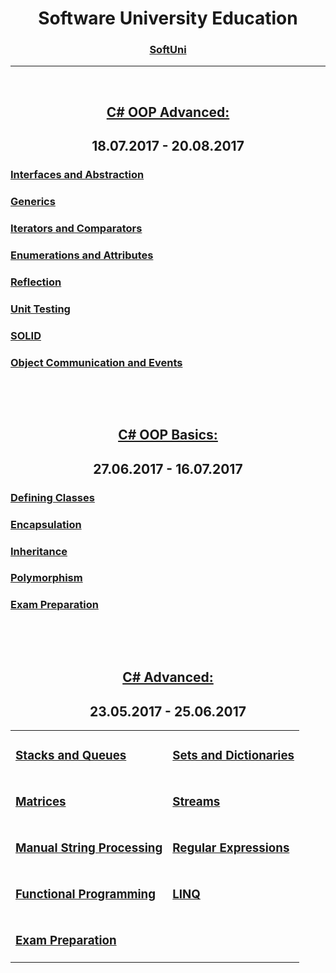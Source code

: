<div align="center">
	<h1>Software University Education</h1>
	<h3><a href="http://www.softuni.bg" target="_blank">SoftUni</a></h3>
	<hr />
	<p>&nbsp;</p>
	<h2><a href="https://github.com/Koceto/SoftUni/tree/master/C%23%20Fundamentals/C%23%20OOP%20Advanced" target="_blank">C# OOP Advanced:</a></h2>
	<h2><strong>18.07.2017 - 20.08.2017</strong></h2>
</div>
<h3><a href="https://github.com/Koceto/SoftUni/tree/master/C%23%20Fundamentals/C%23%20OOP%20Advanced/Interfaces%20and%20Abstraction">Interfaces and Abstraction</a></h3>
<h3><a href="https://github.com/Koceto/SoftUni/tree/master/C%23%20Fundamentals/C%23%20OOP%20Advanced/Generics">Generics</a></h3>
<h3><a href="https://github.com/Koceto/SoftUni/tree/master/C%23%20Fundamentals/C%23%20OOP%20Advanced/Iterators%20and%20Comparators">Iterators and Comparators</a></h3>
<h3><a href="https://github.com/Koceto/SoftUni/tree/master/C%23%20Fundamentals/C%23%20OOP%20Advanced/Enumerations%20and%20Attributes">Enumerations and Attributes</a></h3>
<h3><a href="https://github.com/Koceto/SoftUni/tree/master/C%23%20Fundamentals/C%23%20OOP%20Advanced/Reflection">Reflection</a></h3>
<h3><a href="https://github.com/Koceto/SoftUni/tree/master/C%23%20Fundamentals/C%23%20OOP%20Advanced/Unit%20Testing">Unit Testing</a></h3>
<h3><a href="https://github.com/Koceto/SoftUni/tree/master/C%23%20Fundamentals/C%23%20OOP%20Advanced/SOLID">SOLID</a></h3>
<h3><a href="https://github.com/Koceto/SoftUni/tree/master/C%23%20Fundamentals/C%23%20OOP%20Advanced/Object%20Communications%20and%20Events">Object Communication&nbsp;and Events</a></h3>
<p>&nbsp;</p>
<p>&nbsp;</p>
<div align="center">
	<h2><a href="https://github.com/Koceto/SoftUni/tree/master/C%23%20Fundamentals/C%23%20OOP%20Basics" target="_blank">C# OOP Basics:</a></h2>
	<h2><strong>27.06.2017 - 16.07.2017</strong></h2>
</div>
<h3><a href="https://github.com/Koceto/SoftUni/tree/master/C%23%20Fundamentals/C%23%20OOP%20Basics/Defining%20Classes">Defining Classes</a></h3>
<h3><a href="https://github.com/Koceto/SoftUni/tree/master/C%23%20Fundamentals/C%23%20OOP%20Basics/Encapsulation">Encapsulation</a></h3>
<h3><a href="https://github.com/Koceto/SoftUni/tree/master/C%23%20Fundamentals/C%23%20OOP%20Basics/Inheritance">Inheritance</a></h3>
<h3><a href="https://github.com/Koceto/SoftUni/tree/master/C%23%20Fundamentals/C%23%20OOP%20Basics/Polymorphism">Polymorphism</a></h3>
<h3><a href="https://github.com/Koceto/SoftUni/tree/master/C%23%20Fundamentals/C%23%20OOP%20Basics/Exam%20Preparation">Exam Preparation</a></h3>
<p>&nbsp;</p>
<p>&nbsp;</p>
<div align="center">
	<h2><a href="https://github.com/Koceto/SoftUni/tree/master/C%23%20Fundamentals/C%23%20Advanced" target="_blank">C# Advanced:</a></h2>
	<h2><strong>23.05.2017 - 25.06.2017</strong></h2>
</div>
<table>
<tr>
<td><h3><a href="https://github.com/Koceto/SoftUni/tree/master/C%23%20Fundamentals/C%23%20Advanced/Stacks%20And%20Queues" target="_blank">Stacks and Queues</a></h3></td>
<td><h3><a href="https://github.com/Koceto/SoftUni/tree/master/C%23%20Fundamentals/C%23%20Advanced/Sets%20And%20Dictionaries" target="_blank">Sets and Dictionaries</a></h3></td>
</tr>
<tr>
<td><h3><a href="https://github.com/Koceto/SoftUni/tree/master/C%23%20Fundamentals/C%23%20Advanced/Matrices" target="_blank">Matrices</a></h3></td>
<td><h3><a href="https://github.com/Koceto/SoftUni/tree/master/C%23%20Fundamentals/C%23%20Advanced/Streams" target="_blank">Streams</a></h3></td>
</tr>
<tr>
<td><h3><a href="https://github.com/Koceto/SoftUni/tree/master/C%23%20Fundamentals/C%23%20Advanced/Manual%20String%20Processing" target="_blank">Manual String Processing</a></h3></td>
<td><h3><a href="https://github.com/Koceto/SoftUni/tree/master/C%23%20Fundamentals/C%23%20Advanced/Regex" target="_blank">Regular Expressions</a></h3></td>
</tr>
<tr>
<td><h3><a href="https://github.com/Koceto/SoftUni/tree/master/C%23%20Fundamentals/C%23%20Advanced/Functional%20Programming" target="_blank">Functional Programming</a></h3></td>
<td><h3><a href="https://github.com/Koceto/SoftUni/tree/master/C%23%20Fundamentals/C%23%20Advanced/LINQ" target="_blank">LINQ</a>&nbsp;</h3></td>
</tr>
<tr>
<td><h3><a href="https://github.com/Koceto/SoftUni/tree/master/C%23%20Fundamentals/C%23%20OOP%20Basics/Exam%20Preparation">Exam Preparation</a></h3></td>
</tr>
</table>
